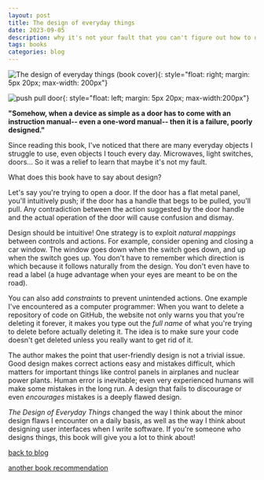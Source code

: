 ```yaml
---
layout: post
title: The design of everyday things
date: 2023-09-05
description: why it's not your fault that you can't figure out how to open doors (Donald A. Norman, originally published 1998)
tags: books
categories: blog
---
```


![The design of everyday things (book cover)](../../../assets/img/2023-01-01/the-design-of-everyday-things.jpg){: style="float: right; margin: 5px 20px; max-width: 200px"}

![push pull door](../../../assets/img/2023-01-01/pushpulldoor.jpeg){: style="float: left; margin: 5px 20px; max-width:200px"}

**"Somehow, when a device as simple as a door has to come with an instruction manual-- even a one-word manual-- then it is a failure, poorly designed."**

Since reading this book, I've noticed that there are many everyday objects I struggle to use, even objects I touch every day. Microwaves, light switches, doors... So it was a relief to learn that maybe it's not my fault.



What does this book have to say about design?

Let's say you're trying to open a door. If the door has a flat metal panel, you'll intuitively push; if the door has a handle that begs to be pulled, you'll pull. Any contradiction between the action suggested by the door handle and the actual operation of the door will cause confusion and dismay.

Design should be intuitive! One strategy is to exploit *natural mappings* between controls and actions. For example, consider opening and closing a car window. The window goes down when the switch goes down, and up when the switch goes up. You don't have to remember which direction is which because it follows naturally from the design. You don't even have to read a label (a huge advantage when your eyes are meant to be on the road).

You can also add *constraints* to prevent unintended actions. One example I've encountered as a computer programmer: When you want to delete a repository of code on GitHub, the website not only warns you that you're deleting it forever, it makes you type out the *full name* of what you're trying to delete before actually deleting it. The idea is to make sure your code doesn't get deleted unless you really want to get rid of it.

The author makes the point that user-friendly design is not a trivial issue. Good design makes correct actions easy and mistakes difficult, which matters for important things like control panels in airplanes and nuclear power plants. Human error is inevitable; even very experienced humans will make some mistakes in the long run. A design that fails to discourage or even *encourages* mistakes is a deeply flawed design.

*The Design of Everyday Things* changed the way I think about the minor design flaws I encounter on a daily basis, as well as the way I think about designing user interfaces when I write software. If you're someone who designs things, this book will give you a lot to think about!

[back to blog](../../)

[another book recommendation](../hidden-life-of-trees)